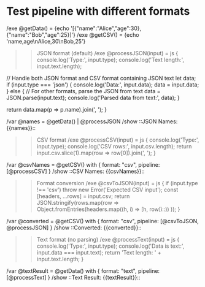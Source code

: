 # Test pipeline with different formats

/exe @getData() = {echo '[{"name":"Alice","age":30},{"name":"Bob","age":25}]'}
/exe @getCSV() = {echo 'name,age\nAlice,30\nBob,25'}

>> JSON format (default)
/exe @processJSON(input) = js {
console.log('Type:', input.type);
console.log('Text length:', input.text.length);
  
  // Handle both JSON format and CSV format containing JSON text
let data;
if (input.type === 'json') {
console.log('Data:', input.data);
data = input.data;
  } else {
    // For other formats, parse the JSON from text
data = JSON.parse(input.text);
console.log('Parsed data from text:', data);
  }
  
return data.map(p => p.name).join(', ');
}

/var @names = @getData() | @processJSON
/show ::JSON Names: {{names}}::

>> CSV format
/exe @processCSV(input) = js {
console.log('Type:', input.type);
console.log('CSV rows:', input.csv.length);
return input.csv.slice(1).map(row => row[0]).join(', ');
}

/var @csvNames = @getCSV() with { format: "csv", pipeline: [@processCSV] }
/show ::CSV Names: {{csvNames}}::

>> Format conversion
/exe @csvToJSON(input) = js {
if (input.type !== 'csv') throw new Error('Expected CSV input');
const [headers, ...rows] = input.csv;
return JSON.stringify(rows.map(row => 
Object.fromEntries(headers.map((h, i) => [h, row[i::))
  ));
}

/var @converted = @getCSV() with { format: "csv", pipeline: [@csvToJSON, @processJSON] }
/show ::Converted: {{converted}}::

>> Text format (no parsing)
/exe @processText(input) = js {
console.log('Type:', input.type);
console.log('Data is text:', input.data === input.text);
return 'Text length: ' + input.text.length;
}

/var @textResult = @getData() with { format: "text", pipeline: [@processText] }
/show ::Text Result: {{textResult}}::
